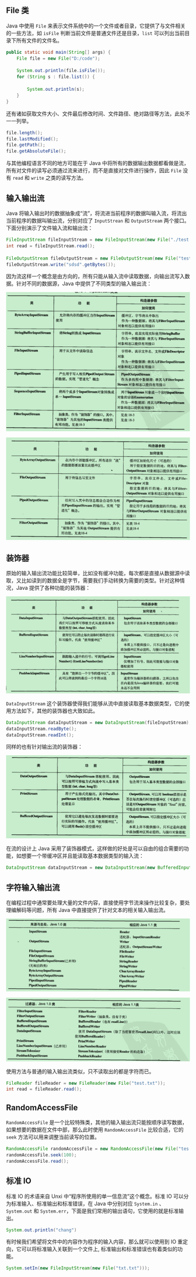 ## File 类

Java 中使用 `File` 来表示文件系统中的一个文件或者目录，它提供了与文件相关的一些方法，如 `isFile` 判断当前文件是普通文件还是目录，`list` 可以列出当前目录下所有文件的文件名。

```java
public static void main(String[] args) {  
    File file = new File("D:/code");  
  
    System.out.println(file.isFile());  
    for (String s : file.list()) {  
  
        System.out.println(s);  
    }  
}
```

还有诸如获取文件大小、文件最后修改时间、文件路径、绝对路径等方法，此处不一一列举。

```java
file.length();  
file.lastModified();  
file.getPath();  
file.getAbsoluteFile();
```

与其他编程语言不同的地方可能在于 Java 中将所有的数据输出数据都看做是流，所有对文件的读写必须通过流来进行，而不是直接对文件进行操作，因此 `File` 没有 `read` 和 `write` 之类的读写方法。

## 输入输出流

Java 将输入输出时的数据抽象成“流”，将流进当前程序的数据叫输入流，将流出当前程序的数据叫输出流，分别对应了 `InputStrean` 和 `OutputStream` 两个接口。下面分别演示了文件输入流和输出流：

```java
FileInputStream fileInputStream = new FileInputStream(new File("./test.txt"));  
int read = fileInputStream.read();  
  
FileOutputStream fileOutputStream = new FileOutputStream(new File("test.txt"));  
fileOutputStream.write("sdsd".getBytes());
```

因为流这样一个概念是由方向的，所有只能从输入流中读取数据，向输出流写入数据。针对不同的数据源，Java 中提供了不同类型的输入输出流：

![](附件/JavaIO_image_1.png)


![](附件/JavaIO_image_2.png)

## 装饰器

原始的输入输出流功能比较简单，比如没有缓冲功能，每次都是直接从数据源中读取，又比如读到的数据全是字节，需要我们手动转换为需要的类型。针对这种情况，Java 提供了各种功能的装饰器：

![](附件/JavaIO_image_3.png)

`DataInputStream` 这个装饰器使得我们能够从流中直接读取基本数据类型，它的使用方法如下，其他的装饰器也大致如此。

```java
DataInputStream dataInputStream = new DataInputStream(fileInputStream);  
dataInputStream.readByte();  
dataInputStream.readInt();
```

同样的也有针对输出流的装饰器：

![](附件/JavaIO_image_4.png)

在流的设计上 Java 采用了装饰器模式，这样做的好处是可以自由的组合需要的功能，如想要一个带缓冲区并且能读取基本数据类型的输入流：

```java
DataInputStream dataInputStream = new DataInputStream(new BufferedInputStream(fileInputStream));
```

## 字符输入输出流

在编程过程中通常要处理大量的文件内容，直接使用字节流来操作比较复杂，要处理编解码等问题，所有 Java 中直接提供了针对文本的相关输入输出流。

![](附件/JavaIO_image_5.png)

![](附件/JavaIO_image_6.png)

使用方法与普通的输入输出流类似，只不读取出的都是字符而已。

```java
FileReader fileReader = new FileReader(new File("test.txt"));  
int read = fileReader.read();
```

## RandomAccessFile

`RandomAccessFile` 是一个比较特殊类，其他的输入输出流只能按顺序读写数据，如果想要的数据在文件中部，那么此时使用 `RandomAccessFile` 比较合适，它的 `seek` 方法可以用来调整当前读写的位置。

```java
RandomAccessFile randomAccessFile = new RandomAccessFile(new File("tes.txt"),"wr");  
randomAccessFile.seek(100);  
randomAccessFile.read();
```

## 标准 IO

标准 IO 的术语来自 Unxi 中“程序所使用的单一信息流”这个概念。标准 IO 可以分为标准输入、标准输出和标准错误，在 Java 中分别对应 `System.in` 、`System.out` 和 `System.err`，下面是我们常用的输出语句，它使用的就是标准输出。

```java
System.out.println("chang")
```

有时候我们希望将文件中的内容作为程序的输入内容，那么就可以使用到 IO 重定向，它可以将标准输入关联到一个文件上, 标准输出和标准错误也有着类似的功能。

```java
System.setIn(new FileInputStream(new File("txt.txt")));
```
